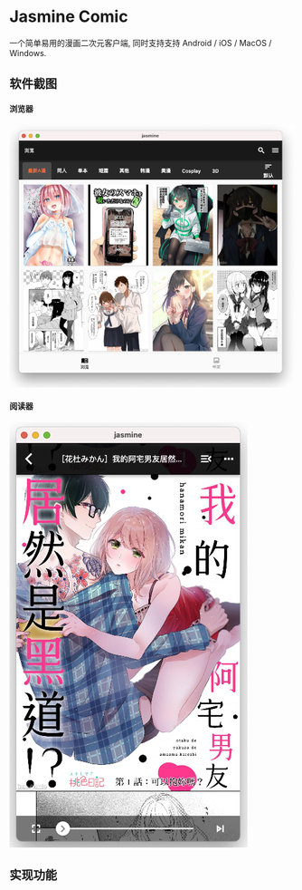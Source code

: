 Jasmine Comic
=============

一个简单易用的漫画二次元客户端, 同时支持支持 Android / iOS / MacOS / Windows.

## 软件截图

#### 浏览器

![](images/app_screen.png)

#### 阅读器

![](images/reader_screen.png)

## 实现功能


